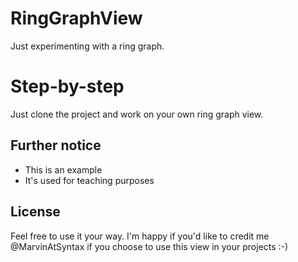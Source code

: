 # RingGraphView
Just experimenting with a ring graph.

# Step-by-step
Just clone the project and work on your own ring graph view.

## Further notice
* This is an example
* It's used for teaching purposes

## License
Feel free to use it your way. I'm happy if you'd like to credit me @MarvinAtSyntax if you choose to use this view in your projects :-)

